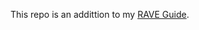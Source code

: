 This repo is an addittion to my [RAVE Guide](https://plant-friday-1d3.notion.site/8c0aa9a7acd04949ae7896da8487c720?v=c1aa36fb154d4056a1730cef172db0cb&pvs=4).
